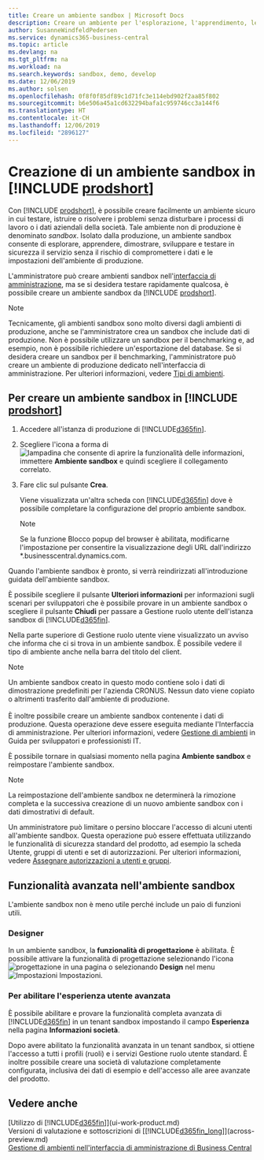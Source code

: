```yaml
---
title: Creare un ambiente sandbox | Microsoft Docs
description: Creare un ambiente per l'esplorazione, l'apprendimento, le dimostrazioni, lo sviluppo e i test.
author: SusanneWindfeldPedersen
ms.service: dynamics365-business-central
ms.topic: article
ms.devlang: na
ms.tgt_pltfrm: na
ms.workload: na
ms.search.keywords: sandbox, demo, develop
ms.date: 12/06/2019
ms.author: solsen
ms.openlocfilehash: 0f8f0f85df89c1d71fc3e114ebd902f2aa85f802
ms.sourcegitcommit: b6e506a45a1cd632294bafa1c959746cc3a144f6
ms.translationtype: HT
ms.contentlocale: it-CH
ms.lasthandoff: 12/06/2019
ms.locfileid: "2896127"
---
```

# <a name="creating-a-sandbox-environment-in-include-prodshortincludesprodshortmd"></a>Creazione di un ambiente sandbox in [!INCLUDE [prodshort](includes/prodshort.md)]

Con [!INCLUDE [prodshort](includes/prodshort.md)], è possibile creare facilmente un ambiente sicuro in cui testare, istruire o risolvere i problemi senza disturbare i processi di lavoro o i dati aziendali della società. Tale ambiente non di produzione è denominato *sandbox*. Isolato dalla produzione, un ambiente sandbox consente di esplorare, apprendere, dimostrare, sviluppare e testare in sicurezza il servizio senza il rischio di compromettere i dati e le impostazioni dell'ambiente di produzione.  

L'amministratore può creare ambienti sandbox nell'[interfaccia di amministrazione](/dynamics365/business-central/dev-itpro/administration/tenant-admin-center-environments?toc=/dynamics365/business-central/toc.json), ma se si desidera testare rapidamente qualcosa, è possibile creare un ambiente sandbox da [!INCLUDE [prodshort](includes/prodshort.md)].  

> [!NOTE]
> Tecnicamente, gli ambienti sandbox sono molto diversi dagli ambienti di produzione, anche se l'amministratore crea un sandbox che include dati di produzione. Non è possibile utilizzare un sandbox per il benchmarking e, ad esempio, non è possibile richiedere un'esportazione del database. Se si desidera creare un sandbox per il benchmarking, l'amministratore può creare un ambiente di produzione dedicato nell'interfaccia di amministrazione. Per ulteriori informazioni, vedere [Tipi di ambienti](/dynamics365/business-central/dev-itpro/administration/tenant-admin-center-environments#types-of-environments).

## <a name="to-create-a-sandbox-environment-in-your-include-prodshortincludesprodshortmd"></a>Per creare un ambiente sandbox in [!INCLUDE [prodshort](includes/prodshort.md)]

1. Accedere all'istanza di produzione di [!INCLUDE[d365fin](includes/d365fin_md.md)].

2. Scegliere l'icona a forma di ![lampadina che consente di aprire la funzionalità delle informazioni](media/ui-search/search_small.png "Informazioni sull'operazione che si desidera eseguire"), immettere **Ambiente sandbox** e quindi scegliere il collegamento correlato.
    <!-- ![Sandbox Environment Setup](./media/across-sandbox/sandbox-environment-setup.png) -->
3. Fare clic sul pulsante **Crea**.  

    Viene visualizzata un'altra scheda con [!INCLUDE[d365fin](includes/d365fin_md.md)] dove è possibile completare la configurazione del proprio ambiente sandbox.

    > [!NOTE]  
    >  Se la funzione Blocco popup del browser è abilitata, modificarne l'impostazione per consentire la visualizzazione degli URL dall'indirizzo *.businesscentral.dynamics.com.

Quando l'ambiente sandbox è pronto, si verrà reindirizzati all'introduzione guidata dell'ambiente sandbox.
<!-- ![Sandbox Welcome Wizard](./media/across-sandbox/sandbox-wizard.png) -->

È possibile scegliere il pulsante **Ulteriori informazioni** per informazioni sugli scenari per sviluppatori che è possibile provare in un ambiente sandbox o scegliere il pulsante **Chiudi** per passare a Gestione ruolo utente dell'istanza sandbox di [!INCLUDE[d365fin](includes/d365fin_md.md)].

Nella parte superiore di Gestione ruolo utente viene visualizzato un avviso che informa che ci si trova in un ambiente sandbox. È possibile vedere il tipo di ambiente anche nella barra del titolo del client.
    <!-- ![Sandbox RoleCenter Notification](./media/across-sandbox/sandbox-rolecenter-notification.png) -->

> [!NOTE]
> Un ambiente sandbox creato in questo modo contiene solo i dati di dimostrazione predefiniti per l'azienda CRONUS. Nessun dato viene copiato o altrimenti trasferito dall'ambiente di produzione.<br /><br />
> È inoltre possibile creare un ambiente sandbox contenente i dati di produzione. Questa operazione deve essere eseguita mediante l'Interfaccia di amministrazione. Per ulteriori informazioni, vedere [Gestione di ambienti](/dynamics365/business-central/dev-itpro/administration/tenant-admin-center-environments) in Guida per sviluppatori e professionisti IT.

È possibile tornare in qualsiasi momento nella pagina **Ambiente sandbox** e reimpostare l'ambiente sandbox.

> [!NOTE]  
> La reimpostazione dell'ambiente sandbox ne determinerà la rimozione completa e la successiva creazione di un nuovo ambiente sandbox con i dati dimostrativi di default.  

<!--To switch between your production and sandbox environments, you can use the Business Central app launcher.
    ![Sandbox Dynamics365 Menu](./media/across-sandbox/sandbox-dynamics365-menu.png) -->

Un amministratore può limitare o persino bloccare l'accesso di alcuni utenti all'ambiente sandbox. Questa operazione può essere effettuata utilizzando le funzionalità di sicurezza standard del prodotto, ad esempio la scheda Utente, gruppi di utenti e set di autorizzazioni. Per ulteriori informazioni, vedere [Assegnare autorizzazioni a utenti e gruppi](ui-define-granular-permissions.md).  

<!-- ![Sandbox Permission Sets](./media/across-sandbox/sandbox-permission-sets.png) -->

## <a name="advanced-functionality-in-the-sandbox-environment"></a>Funzionalità avanzata nell'ambiente sandbox

L'ambiente sandbox non è meno utile perché include un paio di funzioni utili.

### <a name="designer"></a>Designer

In un ambiente sandbox, la **funzionalità di progettazione** è abilitata. È possibile attivare la funzionalità di progettazione selezionando l'icona ![progettazione](./media/across-sandbox/sandbox-inclient-design-icon.png) in una pagina o selezionando **Design** nel menu ![Impostazioni](media/ui-experience/settings_icon_small.png) Impostazioni.

<!-- ![In-client Designer](./media/across-sandbox/sandbox-inclient-designer.png) -->

### <a name="to-enable-the-advanced-user-experience"></a>Per abilitare l'esperienza utente avanzata
È possibile abilitare e provare la funzionalità completa avanzata di [!INCLUDE[d365fin](includes/d365fin_md.md)] in un tenant sandbox impostando il campo **Esperienza** nella pagina **Informazioni società**.

<!-- ![Sandbox Environment Advanced](./media/across-sandbox/sandbox-advanced.png) -->

<!-- ![Sandbox Production](./media/across-sandbox/sandbox-production.png) -->

Dopo avere abilitato la funzionalità avanzata in un tenant sandbox, si ottiene l'accesso a tutti i profili (ruoli) e i servizi Gestione ruolo utente standard. È inoltre possibile creare una società di valutazione completamente configurata, inclusiva dei dati di esempio e dell'accesso alle aree avanzate del prodotto.

<!-- ![Sandbox New Company](./media/across-sandbox/sandbox-newcompany.png) -->

## <a name="see-also"></a>Vedere anche

[Utilizzo di [!INCLUDE[d365fin](includes/d365fin_md.md)]](ui-work-product.md)  
Versioni di valutazione e sottoscrizioni di [[!INCLUDE[d365fin_long](includes/d365fin_long_md.md)]](across-preview.md)  
[Gestione di ambienti nell'interfaccia di amministrazione di Business Central](/dynamics365/business-central/dev-itpro/administration/tenant-admin-center-environments)  
